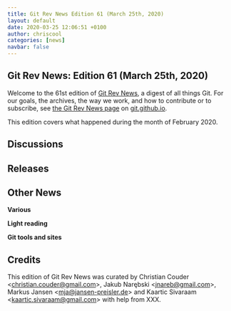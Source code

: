 ```yaml
---
title: Git Rev News Edition 61 (March 25th, 2020)
layout: default
date: 2020-03-25 12:06:51 +0100
author: chriscool
categories: [news]
navbar: false
---
```


## Git Rev News: Edition 61 (March 25th, 2020)

Welcome to the 61st edition of [Git Rev News](https://git.github.io/rev_news/rev_news/),
a digest of all things Git. For our goals, the archives, the way we work, and how to contribute or to
subscribe, see [the Git Rev News page](https://git.github.io/rev_news/rev_news/) on [git.github.io](http://git.github.io).

This edition covers what happened during the month of February 2020.

## Discussions

<!---
### General
-->

<!---
### Reviews
-->

<!---
### Support
-->

<!---
## Developer Spotlight:
-->

## Releases


## Other News

__Various__


__Light reading__


__Git tools and sites__


## Credits

This edition of Git Rev News was curated by
Christian Couder &lt;<christian.couder@gmail.com>&gt;,
Jakub Narębski &lt;<jnareb@gmail.com>&gt;,
Markus Jansen &lt;<mja@jansen-preisler.de>&gt; and
Kaartic Sivaraam &lt;<kaartic.sivaraam@gmail.com>&gt;
with help from XXX.

